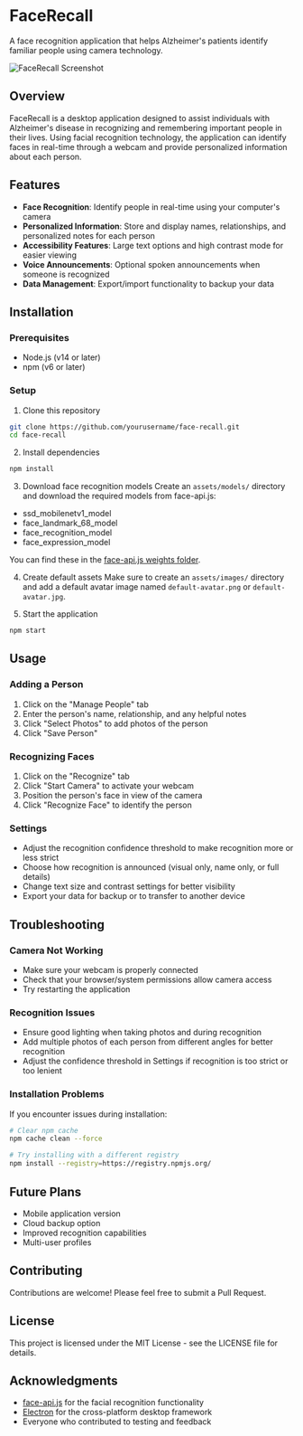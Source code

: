 # FaceRecall

A face recognition application that helps Alzheimer's patients identify familiar people using camera technology.

![FaceRecall Screenshot](screenshots/app-screenshot.png)

## Overview

FaceRecall is a desktop application designed to assist individuals with Alzheimer's disease in recognizing and remembering important people in their lives. Using facial recognition technology, the application can identify faces in real-time through a webcam and provide personalized information about each person.

## Features

- **Face Recognition**: Identify people in real-time using your computer's camera
- **Personalized Information**: Store and display names, relationships, and personalized notes for each person
- **Accessibility Features**: Large text options and high contrast mode for easier viewing
- **Voice Announcements**: Optional spoken announcements when someone is recognized
- **Data Management**: Export/import functionality to backup your data

## Installation

### Prerequisites
- Node.js (v14 or later)
- npm (v6 or later)

### Setup
1. Clone this repository
```bash
git clone https://github.com/yourusername/face-recall.git
cd face-recall
```

2. Install dependencies
```bash
npm install
```

3. Download face recognition models
Create an `assets/models/` directory and download the required models from face-api.js:
- ssd_mobilenetv1_model
- face_landmark_68_model
- face_recognition_model
- face_expression_model

You can find these in the [face-api.js weights folder](https://github.com/justadudewhohacks/face-api.js/tree/master/weights).

4. Create default assets
Make sure to create an `assets/images/` directory and add a default avatar image named `default-avatar.png` or `default-avatar.jpg`.

5. Start the application
```bash
npm start
```

## Usage

### Adding a Person
1. Click on the "Manage People" tab
2. Enter the person's name, relationship, and any helpful notes
3. Click "Select Photos" to add photos of the person
4. Click "Save Person"

### Recognizing Faces
1. Click on the "Recognize" tab
2. Click "Start Camera" to activate your webcam
3. Position the person's face in view of the camera
4. Click "Recognize Face" to identify the person

### Settings
- Adjust the recognition confidence threshold to make recognition more or less strict
- Choose how recognition is announced (visual only, name only, or full details)
- Change text size and contrast settings for better visibility
- Export your data for backup or to transfer to another device

## Troubleshooting

### Camera Not Working
- Make sure your webcam is properly connected
- Check that your browser/system permissions allow camera access
- Try restarting the application

### Recognition Issues
- Ensure good lighting when taking photos and during recognition
- Add multiple photos of each person from different angles for better recognition
- Adjust the confidence threshold in Settings if recognition is too strict or too lenient

### Installation Problems
If you encounter issues during installation:
```bash
# Clear npm cache
npm cache clean --force

# Try installing with a different registry
npm install --registry=https://registry.npmjs.org/
```

## Future Plans

- Mobile application version
- Cloud backup option
- Improved recognition capabilities
- Multi-user profiles

## Contributing

Contributions are welcome! Please feel free to submit a Pull Request.

## License

This project is licensed under the MIT License - see the LICENSE file for details.

## Acknowledgments

- [face-api.js](https://github.com/justadudewhohacks/face-api.js) for the facial recognition functionality
- [Electron](https://www.electronjs.org/) for the cross-platform desktop framework
- Everyone who contributed to testing and feedback